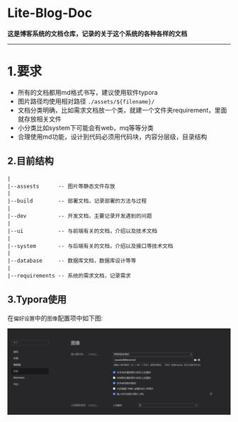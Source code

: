 # Lite-Blog-Doc

**这是博客系统的文档仓库，记录的关于这个系统的各种各样的文档**

------

# 1.要求

- 所有的文档都用md格式书写，建议使用软件typora
- 图片路径均使用相对路径 `./assets/${filename}/`
- 文档分类明确，比如需求文档放一个类，就建一个文件夹requirement，里面就存放相关文件
- 小分类比如system下可能会有web，mq等等分类
- 合理使用md功能，设计到代码必须用代码块，内容分层级，目录结构

## 2.目前结构

```txt
|
|--assests      -- 图片等静态文件存放
|
|--build        -- 部署文档，记录部署的方法与过程
|
|--dev          -- 开发文档，主要记录开发遇到的问题
|
|--ui           -- 与前端有关的文档，介绍以及技术文档
|
|--system       -- 与后端有关的文档，介绍以及接口等技术文档
|
|--database     -- 数据库文档，数据库设计等等
|
|--requirements -- 系统的需求文档，记录需求 
```

## 3.Typora使用

在`偏好设置`中的`图像`配置项中如下图:

![image-20220808215955183](assets/README/image-20220808215955183.png)
